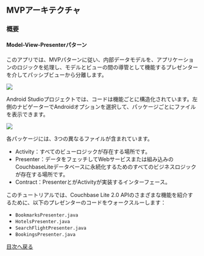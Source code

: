 ## MVPアーキテクチャ
### 概要
#### Model-View-Presenterパターン
このアプリでは、MVPパターンに従い、内部データモデルを、アプリケーションのロジックを処理し、モデルとビューの間の導管として機能するプレゼンターを介してパッシブビューから分離します。

![](https://cl.ly/073D0j3K1d1P/92ec579c7c197eb1.png)

Android Studioプロジェクトでは、コードは機能ごとに構造化されています。左側のナビゲーターでAndroidオプションを選択して、パッケージごとにファイルを表示できます。

![](https://cl.ly/1h080V1V2g2j/left-navigator.png)

各パッケージには、3つの異なるファイルが含まれています。

- Activity：すべてのビューロジックが存在する場所です。
- Presenter：データをフェッチしてWebサービスまたは組み込みのCouchbaseLiteデータベースに永続化するためのすべてのビジネスロジックが存在する場所です。
- Contract：PresenterとがActivityが実装するインターフェース。

このチュートリアルでは、Couchbase Lite 2.0 APIのさまざまな機能を紹介するために、以下のプレゼンターのコードをウォークスルーします：

- `BookmarksPresenter.java`
- `HotelsPresenter.java`
- `SearchFlightPresenter.java`
- `BookingsPresenter.java`


[目次へ戻る](./README.md)
